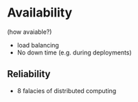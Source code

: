 # Availability

(how avaiable?)

* load balancing
* No down time (e.g. during deployments)

## Reliability

* 8 falacies of distributed computing


